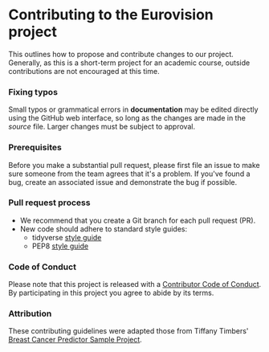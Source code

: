 # Contributing to the Eurovision project

This outlines how to propose and contribute changes to our project. 
Generally, as this is a short-term project for an academic course, 
outside contributions are not encouraged at this time.

### Fixing typos

Small typos or grammatical errors in **documentation** may be edited directly using
the GitHub web interface, so long as the changes are made in the _source_ file.
Larger changes must be subject to approval.

### Prerequisites

Before you make a substantial pull request, please first file an issue to
make sure someone from the team agrees that it's a problem. If you've found a
bug, create an associated issue and demonstrate the bug if possible.

### Pull request process

*  We recommend that you create a Git branch for each pull request (PR).  
*  New code should adhere to standard style guides: 
	- tidyverse [style guide](http://style.tidyverse.org)
	- PEP8 [style guide](https://www.python.org/dev/peps/pep-0008/)

### Code of Conduct

Please note that this project is released with a [Contributor Code of
Conduct](CODE_OF_CONDUCT.md). By participating in this project you agree to
abide by its terms.

### Attribution
These contributing guidelines were adapted those from Tiffany Timbers' [Breast Cancer Predictor Sample Project](https://github.com/ttimbers/breast_cancer_predictor/blob/v1.1/CONTRIBUTING.md).